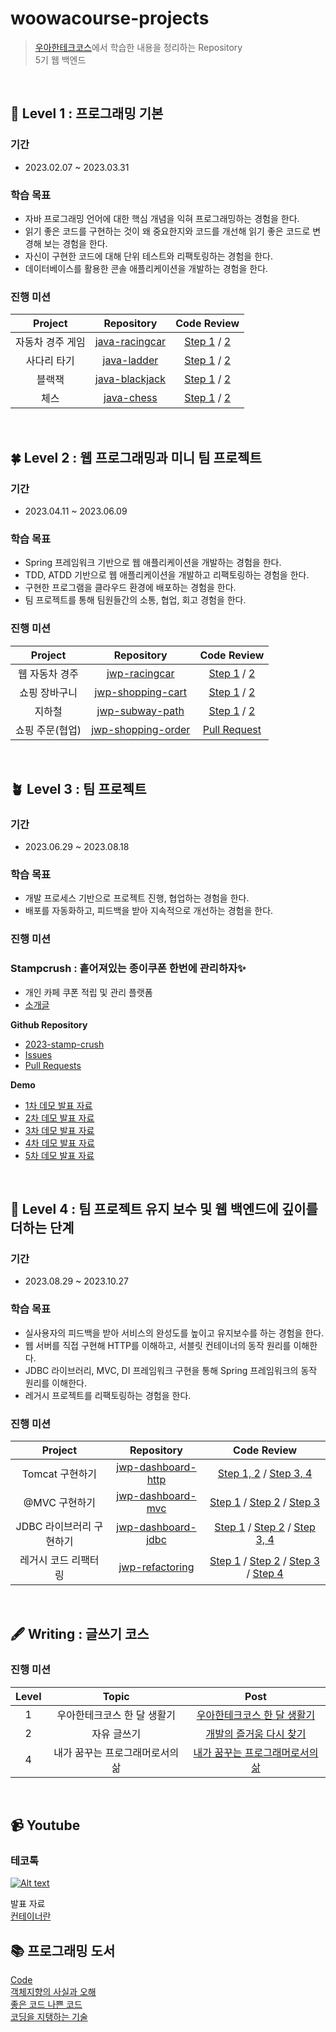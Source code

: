 # woowacourse-projects


> [우아한테크코스](https://woowacourse.github.io/)에서 학습한 내용을 정리하는 Repository   
> 5기 웹 백엔드

<br/>

## 🌱 Level 1 : 프로그래밍 기본

### 기간

- 2023.02.07 ~ 2023.03.31

### 학습 목표

- 자바 프로그래밍 언어에 대한 핵심 개념을 익혀 프로그래밍하는 경험을 한다.
- 읽기 좋은 코드를 구현하는 것이 왜 중요한지와 코드를 개선해 읽기 좋은 코드로 변경해 보는 경험을 한다.
- 자신이 구현한 코드에 대해 단위 테스트와 리팩토링하는 경험을 한다.
- 데이터베이스를 활용한 콘솔 애플리케이션을 개발하는 경험을 한다.

### 진행 미션

|     Project      |                          Repository                          |                                                       Code Review                                                        |
| :--------------: | :----------------------------------------------------------: | :----------------------------------------------------------------------------------------------------------------------: |
| 자동차 경주 게임 | [java-racingcar](https://github.com/yenawee/java-racingcar/tree/step2) |                          [Step 1](https://github.com/woowacourse/java-racingcar/pull/463) / [2](https://github.com/woowacourse/java-racingcar/pull/594)             |
|       사다리 타기       |     [java-ladder](https://github.com/yenawee/java-ladder/tree/step2)     |  [Step 1](https://github.com/woowacourse/java-ladder/pull/105) / [2](https://github.com/woowacourse/java-ladder/pull/224)  |
|      블랙잭      | [java-blackjack](https://github.com/yenawee/java-blackjack/tree/step2) | [Step 1](https://github.com/woowacourse/java-blackjack/pull/402) / [2](https://github.com/woowacourse/java-blackjack/pull/566) |
|       체스       |     [java-chess](https://github.com/yenawee/java-chess/tree/step3)     |  [Step 1](https://github.com/woowacourse/java-chess/pull/486) / [2](https://github.com/woowacourse/java-chess/pull/579)   |


<br/>

## 🍀 Level 2 : 웹 프로그래밍과 미니 팀 프로젝트

### 기간

- 2023.04.11 ~ 2023.06.09

### 학습 목표

- Spring 프레임워크 기반으로 웹 애플리케이션을 개발하는 경험을 한다.
- TDD, ATDD 기반으로 웹 애플리케이션을 개발하고 리팩토링하는 경험을 한다.
- 구현한 프로그램을 클라우드 환경에 배포하는 경험을 한다.
- 팀 프로젝트를 통해 팀원들간의 소통, 협업, 회고 경험을 한다.

### 진행 미션

|       Project        |                                        Repository                                         |                                                                                                            Code Review                                                                                                             |
| :------------------: | :---------------------------------------------------------------------------------------: | :--------------------------------------------------------------------------------------------------------------------------------------------------------------------------------------------------------------------------------: |
|         웹 자동차 경주         |                    [jwp-racingcar](https://github.com/yenawee/jwp-racingcar/tree/step2)                     | [Step 1](https://github.com/woowacourse/jwp-racingcar/pull/57) / [2](https://github.com/woowacourse/jwp-racingcar/pull/145) |
|   쇼핑 장바구니   |            [jwp-shopping-cart](https://github.com/yenawee/jwp-shopping-cart/tree/step2)             |   [Step 1](https://github.com/woowacourse/jwp-shopping-cart/pull/189) / [2](https://github.com/woowacourse/jwp-shopping-cart/pull/316)                                                                                                                                                     |
|   지하철   |             [jwp-subway-path](https://github.com/yenawee/jwp-subway-path/tree/step2)              | [Step 1](https://github.com/woowacourse/jwp-subway-path/pull/25) /                                                                              [2](https://github.com/woowacourse/jwp-subway-path/pull/148)                                                                               |
| 쇼핑 주문(협업) |         [jwp-shopping-order](https://github.com/yenawee/jwp-shopping-order)          |                                                                            [Pull Request](https://github.com/woowacourse/jwp-shopping-order/pull/50)                                                                             |


<br/>

## 🪴 Level 3 : 팀 프로젝트

### 기간

- 2023.06.29 ~ 2023.08.18

### 학습 목표

- 개발 프로세스 기반으로 프로젝트 진행, 협업하는 경험을 한다.
- 배포를 자동화하고, 피드백을 받아 지속적으로 개선하는 경험을 한다.

### 진행 미션

### Stampcrush : 흩어져있는 종이쿠폰 한번에 관리하자✨
- 개인 카페 쿠폰 적립 및 관리 플랫폼
- [소개글](https://github.com/woowacourse-teams/2023-stamp-crush/wiki)

**Github Repository**

- [2023-stamp-crush](https://github.com/woowacourse-teams/2023-stamp-crush)
- [Issues](https://github.com/woowacourse-teams/2023-stamp-crush/issues)
- [Pull Requests](https://github.com/woowacourse-teams/2023-stamp-crush/pulls)

**Demo**

- [1차 데모 발표 자료](https://drive.google.com/file/d/1CiA2onVQB6UGZGkdUjhuBt0kJfG7vXv-/view?usp=sharing)
- [2차 데모 발표 자료](https://drive.google.com/file/d/13ADEQTC8R2bNXTVxGNBHE9V1pzQUZGv0/view?usp=sharing)
- [3차 데모 발표 자료](https://drive.google.com/file/d/1HLePKs6PmrQr2ewierUPME-tNZrqnUsx/view?usp=sharing)
- [4차 데모 발표 자료](https://drive.google.com/file/d/1vpKxdcR5joLus5TkWpJsRZHy-_6Bv1qE/view?usp=sharing)
- [5차 데모 발표 자료](https://drive.google.com/file/d/12HtsHQdsROSb6gmnqSnwWWAk43I17u5M/view?usp=sharing)


<br/>

## 🌳 Level 4 : 팀 프로젝트 유지 보수 및 웹 백엔드에 깊이를 더하는 단계

### 기간

- 2023.08.29 ~ 2023.10.27

### 학습 목표

- 실사용자의 피드백을 받아 서비스의 완성도를 높이고 유지보수를 하는 경험을 한다.
- 웹 서버를 직접 구현해 HTTP를 이해하고, 서블릿 컨테이너의 동작 원리를 이해한다.
- JDBC 라이브러리, MVC, DI 프레임워크 구현을 통해 Spring 프레임워크의 동작 원리를 이해한다.
- 레거시 프로젝트를 리팩토링하는 경험을 한다.

### 진행 미션

|     Project      |                          Repository                          |                                                       Code Review                                                        |
| :--------------: | :----------------------------------------------------------: | :----------------------------------------------------------------------------------------------------------------------: |
| Tomcat 구현하기 | [jwp-dashboard-http](https://github.com/yenawee/jwp-dashboard-http/tree/step2) |                          [Step 1, 2](https://github.com/woowacourse/jwp-dashboard-http/pull/355)  / [Step 3, 4](https://github.com/woowacourse/jwp-dashboard-http/pull/458)                     |
|       @MVC 구현하기       |     [jwp-dashboard-mvc](https://github.com/yenawee/jwp-dashboard-mvc/tree/step3)     |  [Step 1](https://github.com/woowacourse/jwp-dashboard-mvc/pull/413) /  [Step 2](https://github.com/woowacourse/jwp-dashboard-mvc/pull/506) / [Step 3](https://github.com/woowacourse/jwp-dashboard-mvc/pull/615)|
|       JDBC 라이브러리 구현하기       |     [jwp-dashboard-jdbc](https://github.com/yenawee/jwp-dashboard-jdbc/tree/step3%2C4)     |  [Step 1](https://github.com/woowacourse/jwp-dashboard-jdbc/pull/317) / [Step 2](https://github.com/woowacourse/jwp-dashboard-jdbc/pull/424) / [Step 3, 4](https://github.com/woowacourse/jwp-dashboard-jdbc/pull/513)|
|       레거시 코드 리팩터링       |     [jwp-refactoring](https://github.com/yenawee/jwp-refactoring)     |  [Step 1](https://github.com/woowacourse/jwp-refactoring/pull/546) / [Step 2](https://github.com/woowacourse/jwp-refactoring/pull/633) / [Step 3](https://github.com/woowacourse/jwp-refactoring/pull/725) / [Step 4](https://github.com/woowacourse/jwp-refactoring/pull/778)|

<br/>

## 🖋 Writing : 글쓰기 코스

### 진행 미션

| Level |                 Topic                  |                                                                                                                                       Post                                                                                                                                        |
| :---: | :------------------------------------: | :-------------------------------------------------------------------------------------------------------------------------------------------------------------------------------------------------------------------------------------------------------------------------------: |
|   1   |      우아한테크코스 한 달 생활기       |                                              [우아한테크코스 한 달 생활기](https://github.com/yenawee/woowa-writing-5/blob/yenawee/LV%20-%201%20우아한테크코스%20한%20달%20생활기.md)                                              |
|   2   | 자유 글쓰기 | [개발의 즐거움 다시 찾기](https://github.com/yenawee/woowa-writing-5/blob/yenawee/LV2-%20개발의%20즐거움%20다시%20찾기.md) |
|   4   | 내가 꿈꾸는 프로그래머로서의 삶 |     [내가 꿈꾸는 프로그래머로서의 삶](https://github.com/yenawee/woowa-writing-5/blob/level3/LV3%20-%20내가%20꿈꾸는%20프로그래머로서의%20삶.md)         |

<br/>

## 📹 Youtube

### 테코톡

[![Alt text](https://img.youtube.com/vi/5UiPIqmK_G4/0.jpg)](https://youtu.be/5UiPIqmK_G4?si=Eg_FTqEuH-XJTlVk)

발표 자료 <br/>
[컨테이너란](https://drive.google.com/file/d/1YYvYwC8gDL37UNT7jKdXjU8idNYF1WkG/view?usp=sharing)


## 📚 프로그래밍 도서
[Code](https://1yearlog.tistory.com/3)   
[객체지향의 사실과 오해](https://1yearlog.tistory.com/4)   
[좋은 코드 나쁜 코드](https://1yearlog.tistory.com/15)   
[코딩을 지탱하는 기술](https://1yearlog.tistory.com/16)   
